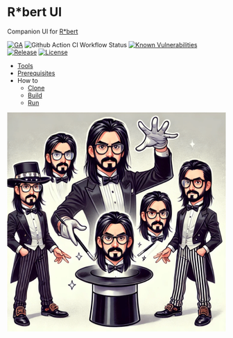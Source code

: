 # R*bert UI

Companion UI for [R*bert](https://github.com/cf-toolsuite/robert)

[![GA](https://img.shields.io/badge/Release-Alpha-darkred)](https://img.shields.io/badge/Release-Alpha-darkred) ![Github Action CI Workflow Status](https://github.com/cf-toolsuite/robert-ui/actions/workflows/ci.yml/badge.svg) [![Known Vulnerabilities](https://snyk.io/test/github/cf-toolsuite/robert-ui/badge.svg?style=plastic)](https://snyk.io/test/github/cf-toolsuite/robert-ui) [![Release](https://jitpack.io/v/cf-toolsuite/robert-ui.svg)](https://jitpack.io/#cf-toolsuite/robert-ui/master-SNAPSHOT) [![License](https://img.shields.io/badge/License-Apache%202.0-blue.svg)](https://opensource.org/licenses/Apache-2.0)

* [Tools](docs/TOOLS.md)
* [Prerequisites](docs/PREREQUISITES.md)
* How to
  * [Clone](docs/CLONING.md)
  * [Build](docs/BUILD.md)
  * [Run](docs/RUN.md)

![R*bert logo](src/main/resources/static/robert.png)
